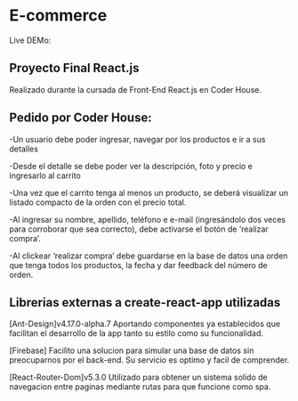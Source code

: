 # E-commerce

Live DEMo:

## Proyecto Final React.js
Realizado durante la cursada de Front-End React.js en Coder House.


## Pedido por Coder House:
-Un usuario debe poder ingresar, navegar por los productos e ir a sus detalles

-Desde el detalle se debe poder ver la descripción, foto y precio e ingresarlo al carrito

-Una vez que el carrito tenga al menos un producto, se deberá visualizar un listado compacto de la orden con el precio total.

-Al ingresar su nombre, apellido, teléfono e e-mail (ingresándolo dos veces para corroborar que sea correcto), debe activarse el botón de ‘realizar compra’.

-Al clickear ‘realizar compra’ debe guardarse en la base de datos una orden que tenga todos los productos, la fecha y dar feedback del número de orden.



## Librerias externas a create-react-app utilizadas 

[Ant-Design]v4.17.0-alpha.7 Aportando componentes ya establecidos que facilitan el desarrollo de la app tanto su estilo como su funcionalidad.

[Firebase] Facilito una solucion para simular una base de datos sin preocuparnos por el back-end. Su servicio es optimo y facil de comprender.

[React-Router-Dom]v5.3.0 Utilizado para obtener un sistema solido de navegacion entre paginas mediante rutas para que funcione como spa.

